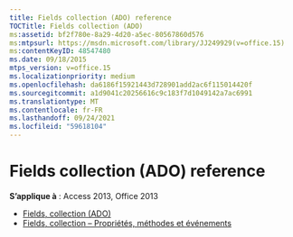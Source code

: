 ```yaml
---
title: Fields collection (ADO) reference
TOCTitle: Fields collection (ADO)
ms:assetid: bf2f780e-8a29-4d20-a5ec-80567860d576
ms:mtpsurl: https://msdn.microsoft.com/library/JJ249929(v=office.15)
ms:contentKeyID: 48547480
ms.date: 09/18/2015
mtps_version: v=office.15
ms.localizationpriority: medium
ms.openlocfilehash: da6186f15921443d728901add2ac6f115014420f
ms.sourcegitcommit: a1d9041c20256616c9c183f7d1049142a7ac6991
ms.translationtype: MT
ms.contentlocale: fr-FR
ms.lasthandoff: 09/24/2021
ms.locfileid: "59618104"
---
```

# <a name="fields-collection-ado-reference"></a>Fields collection (ADO) reference

**S’applique à** : Access 2013, Office 2013

- [Fields, collection (ADO)](fields-collection-ado.md)
- [Fields, collection – Propriétés, méthodes et événements](fields-collection-properties-methods-and-events.md)

